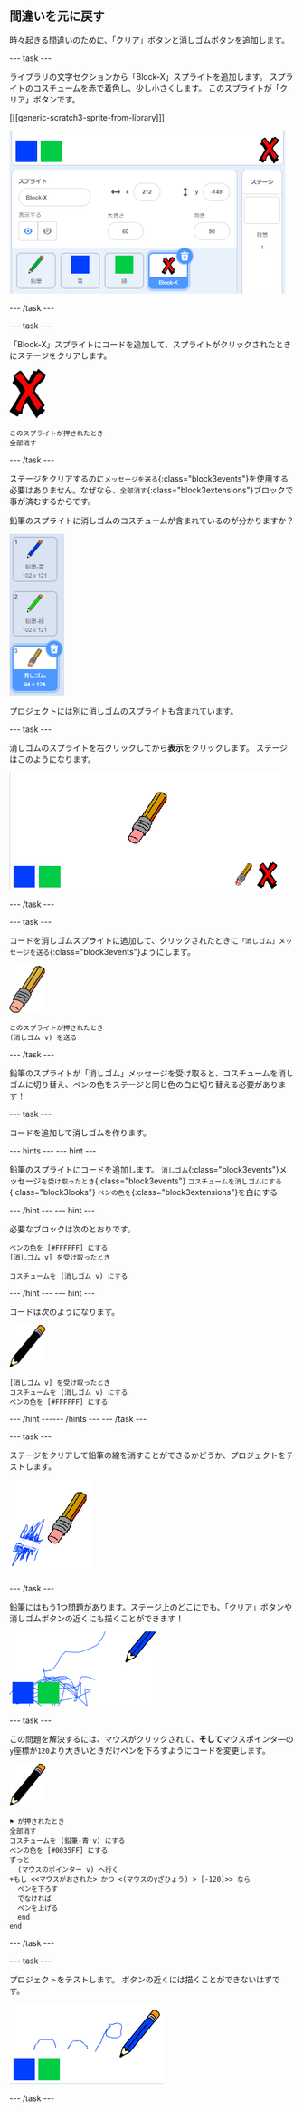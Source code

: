 ## 間違いを元に戻す

時々起きる間違いのために、「クリア」ボタンと消しゴムボタンを追加します。

--- task ---

ライブラリの文字セクションから「Block-X」スプライトを追加します。 スプライトのコスチュームを赤で着色し、少し小さくします。 このスプライトが「クリア」ボタンです。

[[[generic-scratch3-sprite-from-library]]]

![スクリーンショット](images/paint-x.png)

--- /task ---

--- task ---

「Block-X」スプライトにコードを追加して、スプライトがクリックされたときにステージをクリアします。

![クロス](images/cross.png)

```blocks3
このスプライトが押されたとき
全部消す
```

--- /task ---

ステージをクリアするのに`メッセージを送る`{:class="block3events"}を使用する必要はありません。なぜなら、`全部消す`{:class="block3extensions"}ブロックで事が済むするからです。

鉛筆のスプライトに消しゴムのコスチュームが含まれているのが分かりますか？

![スクリーンショット](images/paint-eraser-costume.png)

プロジェクトには別に消しゴムのスプライトも含まれています。

--- task ---

消しゴムのスプライトを右クリックしてから**表示**をクリックします。 ステージはこのようになります。

![スクリーンショット](images/paint-eraser-stage.png)

--- /task ---

--- task ---

コードを消しゴムスプライトに追加して、クリックされたときに`「消しゴム」メッセージを送る`{:class="block3events"}ようにします。

![消しゴム](images/eraser.png)

```blocks3
このスプライトが押されたとき
(消しゴム v) を送る
```

--- /task ---

鉛筆のスプライトが「消しゴム」メッセージを受け取ると、コスチュームを消しゴムに切り替え、ペンの色をステージと同じ色の白に切り替える必要があります！

--- task ---

コードを追加して消しゴムを作ります。

--- hints ---
 --- hint ---

鉛筆のスプライトにコードを追加します。 `消しゴム`{:class="block3events"}メッセージ`を受け取ったとき`{:class="block3events"} `コスチュームを消しゴムにする`{:class="block3looks"} `ペンの色を`{:class="block3extensions"}を白にする

--- /hint --- --- hint ---

必要なブロックは次のとおりです。

```blocks3
ペンの色を [#FFFFFF] にする
[消しゴム v] を受け取ったとき

コスチュームを (消しゴム v) にする
```

--- /hint --- --- hint ---

コードは次のようになります。

![鉛筆](images/pencil.png)

```blocks3
[消しゴム v] を受け取ったとき
コスチュームを (消しゴム v) にする
ペンの色を [#FFFFFF] にする
```

--- /hint ------ /hints --- --- /task ---

--- task ---

ステージをクリアして鉛筆の線を消すことができるかどうか、プロジェクトをテストします。

![スクリーンショット](images/paint-erase-test.png)

--- /task ---

鉛筆にはもう1つ問題があります。ステージ上のどこにでも、「クリア」ボタンや消しゴムボタンの近くにも描くことができます！

![スクリーンショット](images/paint-draw-problem.png)

--- task ---

この問題を解決するには、マウスがクリックされて、**そして**マウスポインタ―の`y`座標が`120`より大きいときだけペンを下ろすようにコードを変更します。

![鉛筆](images/pencil.png)

```blocks3
⚑ が押されたとき
全部消す
コスチュームを (鉛筆-青 v) にする
ペンの色を [#0035FF] にする
ずっと 
  (マウスのポインター v) へ行く
+もし <<マウスがおされた> かつ <(マウスのyざひょう) > [-120]>> なら 
  ペンを下ろす
  でなければ 
  ペンを上げる
  end
end
```

--- /task ---

--- task ---

プロジェクトをテストします。 ボタンの近くには描くことができないはずです。

![スクリーンショット](images/paint-fixed.png)

--- /task ---